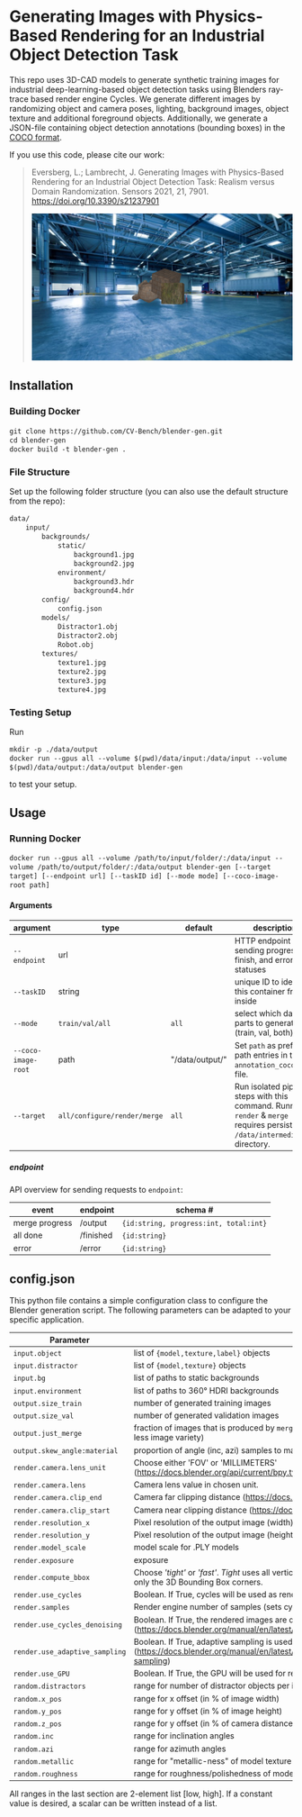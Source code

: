 # Generating Images with Physics-Based Rendering for an Industrial Object Detection Task

This repo uses 3D-CAD models to generate synthetic training images for industrial deep-learning-based object detection tasks using Blenders ray-trace based render engine Cycles.
We generate different images by randomizing object and camera poses, lighting, background images, object texture and additional foreground objects. Additionally, we generate a JSON-file containing object detection annotations (bounding boxes) in the [COCO format](https://cocodataset.org/#format-data).

If you use this code, please cite our work:

> Eversberg, L.; Lambrecht, J. Generating Images with Physics-Based Rendering for an Industrial Object Detection Task: Realism versus Domain Randomization. Sensors 2021, 21, 7901. https://doi.org/10.3390/s21237901
>
> ![example](example.png)

## Installation

### Building Docker

```
git clone https://github.com/CV-Bench/blender-gen.git
cd blender-gen
docker build -t blender-gen .
```

### File Structure

Set up the following folder structure (you can also use the default structure from the repo):

```
data/
    input/
        backgrounds/
            static/
                background1.jpg
                background2.jpg
            environment/
                background3.hdr
                background4.hdr
        config/
            config.json
        models/
            Distractor1.obj
            Distractor2.obj
            Robot.obj
        textures/
            texture1.jpg
            texture2.jpg
            texture3.jpg
            texture4.jpg
```

### Testing Setup

Run

```
mkdir -p ./data/output
docker run --gpus all --volume $(pwd)/data/input:/data/input --volume $(pwd)/data/output:/data/output blender-gen
```

to test your setup.

## Usage

### Running Docker

```
docker run --gpus all --volume /path/to/input/folder/:/data/input --volume /path/to/output/folder/:/data/output blender-gen [--target target] [--endpoint url] [--taskID id] [--mode mode] [--coco-image-root path]
```

#### Arguments

| argument            | type                         | default         | description                                                                                                                   |
| ------------------- | ---------------------------- | --------------- | ----------------------------------------------------------------------------------------------------------------------------- |
| `--endpoint`        | url                          |                 | HTTP endpoint for sending progress, finish, and error statuses                                                                |
| `--taskID`          | string                       |                 | unique ID to identify this container from inside                                                                              |
| `--mode`            | `train/val/all`              | `all`           | select which dataset parts to generate (train, val, both)                                                                     |
| `--coco-image-root` | path                         | "/data/output/" | Set `path` as prefix for path entries in the `annotation_coco.json` file.                                                     |
| `--target`          | `all/configure/render/merge` | `all`           | Run isolated pipeline steps with this command. Running `render` & `merge` requires persistent `/data/intermediate` directory. |

##### endpoint

API overview for sending requests to `endpoint`:

| event          | endpoint  | schema #                               |
| -------------- | --------- | -------------------------------------- |
| merge progress | /output   | `{id:string, progress:int, total:int}` |
| all done       | /finished | `{id:string}`                          |
| error          | /error    | `{id:string}`                          |

## config.json

This python file contains a simple configuration class to configure the Blender generation script. The following parameters can be adapted to your specific application.

| Parameter                      | Description                                                                                                                                                     |
| ------------------------------ | --------------------------------------------------------------------------------------------------------------------------------------------------------------- |
| `input.object`                 | list of `{model,texture,label}` objects                                                                                                                         |
| `input.distractor`             | list of `{model,texture}` objects                                                                                                                               |
| `input.bg`                     | list of paths to static backgrounds                                                                                                                             |
| `input.environment`            | list of paths to 360° HDRI backgrounds                                                                                                                          |
| `output.size_train`            | number of generated training images                                                                                                                             |
| `output.size_val`              | number of generated validation images                                                                                                                           |
| `output.just_merge`            | fraction of images that is produced by `merge.py`. ([0,1], higher number means more efficiency and less image variety)                                          |
| `output.skew_angle:material`   | proportion of angle (inc, azi) samples to material (metallic, roughness) samples                                                                                |
| `render.camera.lens_unit`      | Choose either 'FOV' or 'MILLIMETERS' (https://docs.blender.org/api/current/bpy.types.Camera.html#bpy.types.Camera.lens_unit)                                    |
| `render.camera.lens`           | Camera lens value in chosen unit.                                                                                                                               |
| `render.camera.clip_end`       | Camera far clipping distance (https://docs.blender.org/api/current/bpy.types.Camera.html)                                                                       |
| `render.camera.clip_start`     | Camera near clipping distance (https://docs.blender.org/api/current/bpy.types.Camera.html)                                                                      |
| `render.resolution_x`          | Pixel resolution of the output image (width)                                                                                                                    |
| `render.resolution_y`          | Pixel resolution of the output image (height)                                                                                                                   |
| `render.model_scale`           | model scale for .PLY models                                                                                                                                     |
| `render.exposure`              | exposure                                                                                                                                                        |
| `render.compute_bbox`          | Choose _'tight'_ or _'fast'_. _Tight_ uses all vertices to compute a tight bbox but it is slower. _Fast_ uses only the 3D Bounding Box corners.                 |
| `render.use_cycles`            | Boolean. If True, cycles will be used as rendering engine. If False, Eevee will be used                                                                         |
| `render.samples`               | Render engine number of samples (sets cycles.samples)                                                                                                           |
| `render.use_cycles_denoising`  | Boolean. If True, the rendered images are denoised afterwards (https://docs.blender.org/manual/en/latest/render/cycles/render_settings/sampling.html#denoising) |
| `render.use_adaptive_sampling` | Boolean. If True, adaptive sampling is used (https://docs.blender.org/manual/en/latest/render/cycles/render_settings/sampling.html#adaptive-sampling)           |
| `render.use_GPU`               | Boolean. If True, the GPU will be used for rendering                                                                                                            |
| `random.distractors`           | range for number of distractor objects per image                                                                                                                |
| `random.x_pos`                 | range for x offset (in % of image width)                                                                                                                        |
| `random.y_pos`                 | range for y offset (in % of image height)                                                                                                                       |
| `random.z_pos`                 | range for y offset (in % of camera distance. distances `<= -1` get clipped)                                                                                     |
| `random.inc`                   | range for inclination angles                                                                                                                                    |
| `random.azi`                   | range for azimuth angles                                                                                                                                        |
| `random.metallic`              | range for "metallic-ness" of model texture                                                                                                                      |
| `random.roughness`             | range for roughness/polishedness of model texture                                                                                                               |

All ranges in the last section are 2-element list [low, high]. If a constant value is desired, a scalar can be written instead of a list.
